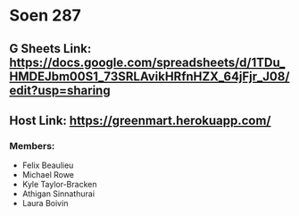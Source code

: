 # Soen 287
## G Sheets Link: https://docs.google.com/spreadsheets/d/1TDu_HMDEJbm00S1_73SRLAvikHRfnHZX_64jFjr_J08/edit?usp=sharing
## Host Link: https://greenmart.herokuapp.com/

### Members:
- Felix Beaulieu
- Michael Rowe
- Kyle Taylor-Bracken
- Athigan Sinnathurai
- Laura Boivin
